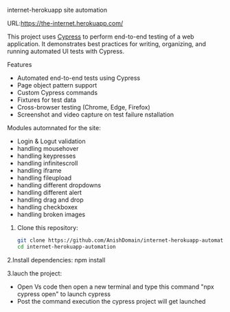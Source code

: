 internet-herokuapp site automation

URL:https://the-internet.herokuapp.com/

This project uses [Cypress](https://www.cypress.io/) to perform end-to-end testing of a web application. It demonstrates best practices for writing, organizing, and running automated UI tests with Cypress.


Features

- Automated end-to-end tests using Cypress
- Page object pattern support 
- Custom Cypress commands
- Fixtures for test data
- Cross-browser testing (Chrome, Edge, Firefox)
- Screenshot and video capture on test failure
nstallation

Modules automnated for the site:
 * Login & Logut validation
 * handling mousehover
 * handling keypresses
 * handling infinitescroll
 * handling iframe
 * handling fileupload
 * handling different dropdowns
 * handling different alert
 * handling drag and drop
 * handling checkboxex
 * handling broken images

    

1. Clone this repository:
   ```bash
   git clone https://github.com/AnishDomain/internet-herokuapp-automation.git
   cd internet-herokuapp-automation


2.Install dependencies:
  npm install
  

3.lauch the project:
 * Open Vs code then open a new terminal and type this command "npx cypress open" to launch cypress
 * Post the command execution the cypress project will get launched 



